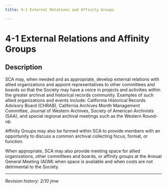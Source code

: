 ```yaml
---
title: 4-1 External Relations and Affinity Groups

---
```


# 4-1 External Relations and Affinity Groups

## Description

SCA may, when needed and as appropriate, develop external relations with allied organizations and appoint representatives to other committees and boards so that the Society may have a voice in projects and activities within the greater archival and historical records community. Examples of such allied organizations and events include: California Historical Records Advisory Board (CHRAB), California Archives Month Management Committee, Journal of Western Archives, Society of American Archivists (SAA), and special regional archival meetings such as the Western Round-up.

Affinity Groups may also be formed within SCA to provide members with an opportunity to discuss a common archival collecting focus, format, or function.

When appropriate, SCA may also provide meeting space for allied organizations, other committees and boards, or affinity groups at the Annual General Meeting (AGM) when space is available and when costs are not detrimental to the Society.

***

_Revision history: 2/10 jmw_
